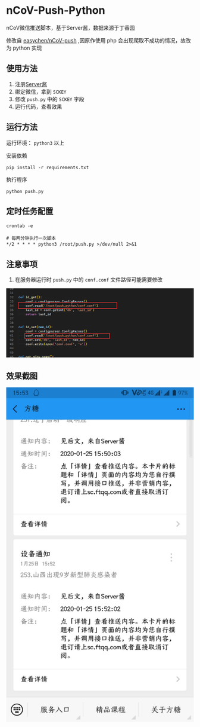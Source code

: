 # nCoV-Push-Python

nCoV微信推送脚本，基于Server酱，数据来源于丁香园

修改自 [easychen/nCoV-push](https://github.com/easychen/nCoV-push) ,因原作使用 php 会出现爬取不成功的情况，故改为 python 实现


## 使用方法

1. 注册[Server酱](http://sc.ftqq.com/)
2. 绑定微信，拿到 `SCKEY`
3. 修改 `push.py` 中的 `SCKEY` 字段
4. 运行代码，查看效果

## 运行方法

运行环境： `python3` 以上

安装依赖

```
pip install -r requirements.txt
```

执行程序

```
python push.py
```

## 定时任务配置

```
crontab -e

# 每两分钟执行一次脚本
*/2 * * * * python3 /root/push.py >/dev/null 2>&1
```

## 注意事项

1. 在服务器运行时 `push.py` 中的  `conf.conf` 文件路径可能需要修改

![img1](https://github.com/zyd16888/nCoV-Push-Python/blob/master/image/20200125173902.png)

## 效果截图

![img2](https://github.com/zyd16888/nCoV-Push-Python/blob/master/image/20200125173927.jpg)
